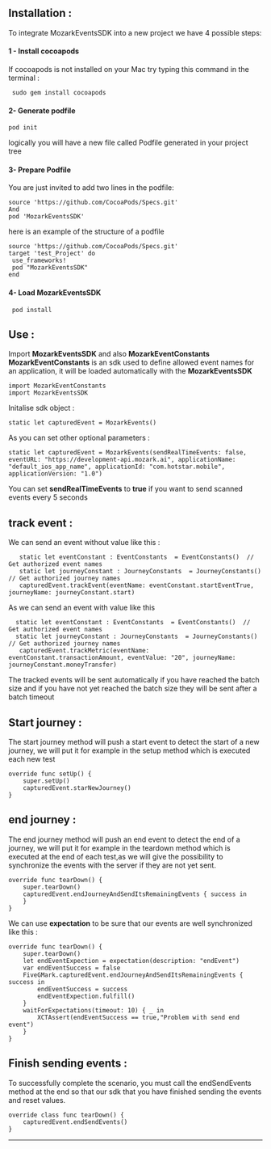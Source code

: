## Installation :  
To integrate MozarkEventsSDK into a new project we have 4 possible steps:
#### 1 - Install cocoapods
If cocoapods is not installed on your Mac try typing this command in the terminal : 
 
     sudo gem install cocoapods
 
#### 2- Generate podfile

    pod init
logically you will have a new file called Podfile generated in your project tree

#### 3- Prepare Podfile
You are just invited to add two lines in the podfile:

    source 'https://github.com/CocoaPods/Specs.git'
    And
    pod 'MozarkEventsSDK'
here is an example of the structure of a podfile    

    source 'https://github.com/CocoaPods/Specs.git'
    target 'test_Project' do
     use_frameworks!
     pod "MozarkEventsSDK"
    end
    
#### 4- Load MozarkEventsSDK

     pod install


## Use :
Import  **MozarkEventsSDK** and also **MozarkEventConstants**
**MozarkEventConstants** is an sdk used to define allowed event names for an application, it will be loaded automatically with the **MozarkEventsSDK**

    import MozarkEventConstants
    import MozarkEventsSDK
    
Initalise sdk object : 

    static let capturedEvent = MozarkEvents()
    
As you can set other optional parameters : 
    
    static let capturedEvent = MozarkEvents(sendRealTimeEvents: false, eventURL: "https://development-api.mozark.ai", applicationName: "default_ios_app_name", applicationId: "com.hotstar.mobile", applicationVersion: "1.0")
You can set **sendRealTimeEvents** to **true** if you want to send scanned events every 5 seconds  
    
## track event :    
We can send an event without value like this : 

       static let eventConstant : EventConstants  = EventConstants()  // Get authorized event names
       static let journeyConstant : JourneyConstants  = JourneyConstants() // Get authorized journey names
       capturedEvent.trackEvent(eventName: eventConstant.startEventTrue, journeyName: journeyConstant.start)
  
As we can send an event with value like this

      static let eventConstant : EventConstants  = EventConstants()  // Get authorized event names
      static let journeyConstant : JourneyConstants  = JourneyConstants() // Get authorized journey names
       capturedEvent.trackMetric(eventName: eventConstant.transactionAmount, eventValue: "20", journeyName: journeyConstant.moneyTransfer)
The tracked events will be sent automatically if you have reached the batch size and if you have not yet reached the batch size they will be sent after a batch timeout
## Start journey :
The start journey method will push a start event to detect the start of a new journey, we will put it for example in the setup method which is executed each new test

    override func setUp() {
        super.setUp()
        capturedEvent.starNewJourney()
    }
    
## end journey :
The end journey method will push an end event to detect the end of a journey, we will put it for example in the teardown method which is executed at the end of each test,as we will give the possibility to synchronize the events with the server if they are not yet sent.

    override func tearDown() {
        super.tearDown()
        capturedEvent.endJourneyAndSendItsRemainingEvents { success in
        }
    }
We can use **expectation** to be sure that our events are well synchronized like this : 

    override func tearDown() {
        super.tearDown()
        let endEventExpection = expectation(description: "endEvent")
        var endEventSuccess = false
        FiveGMark.capturedEvent.endJourneyAndSendItsRemainingEvents { success in
            endEventSuccess = success
            endEventExpection.fulfill()
        }
        waitForExpectations(timeout: 10) { _ in
            XCTAssert(endEventSuccess == true,"Problem with send end event")
        }
    }
## Finish sending events :   
To successfully complete the scenario, you must call the endSendEvents method at the end so that our sdk that you have finished sending the events and reset values.


    override class func tearDown() {
        capturedEvent.endSendEvents()
    }
    
------

